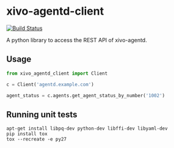 # xivo-agentd-client

[![Build Status](https://travis-ci.org/xivo-pbx/xivo-agentd-client.svg?branch=master)](https://travis-ci.org/xivo-pbx/xivo-agentd-client)

A python library to access the REST API of xivo-agentd.

## Usage

```python
from xivo_agentd_client import Client

c = Client('agentd.example.com')

agent_status = c.agents.get_agent_status_by_number('1002')
```


Running unit tests
------------------

```
apt-get install libpq-dev python-dev libffi-dev libyaml-dev
pip install tox
tox --recreate -e py27
```

